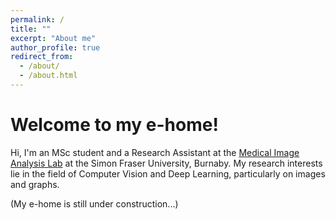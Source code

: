 ```yaml
---
permalink: /
title: ""
excerpt: "About me"
author_profile: true
redirect_from: 
  - /about/
  - /about.html
---
```


Welcome to my e-home!
=====

Hi, I'm an MSc student and a Research Assistant at the [Medical Image Analysis Lab](https://www.medicalimageanalysis.com/) at the Simon Fraser University, Burnaby. My research interests lie in the field of Computer Vision and Deep Learning, particularly on images and graphs.

(My e-home is still under construction...)




